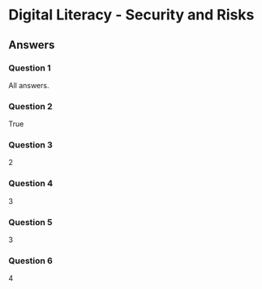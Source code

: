 # Digital Literacy - Security and Risks

## Answers

### Question 1

All answers.
### Question 2

True
### Question 3

2
### Question 4

3
### Question 5

3
### Question 6

4